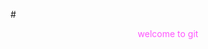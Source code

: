 #<html>
<head>
<title></title>
</head>
<body>
<header style="color:#ff55ff;">welcome to git </header>
</body>
</html>
